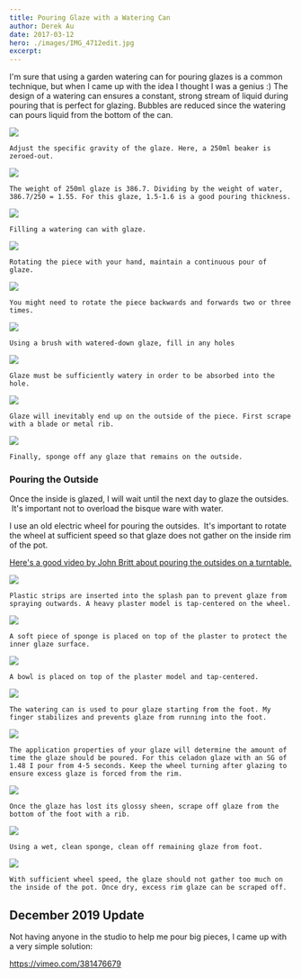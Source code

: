 ```yaml
---
title: Pouring Glaze with a Watering Can
author: Derek Au
date: 2017-03-12
hero: ./images/IMG_4712edit.jpg
excerpt: 
---
```


I'm sure that using a garden watering can for pouring glazes is a common technique, but when I came up with the idea I thought I was a genius :) The design of a watering can ensures a constant, strong stream of liquid during pouring that is perfect for glazing. Bubbles are reduced since the watering can pours liquid from the bottom of the can.

![](./images/IMG_4712edit.jpg)
    
    Adjust the specific gravity of the glaze. Here, a 250ml beaker is zeroed-out.
    
![](./images/IMG_4713edit.jpg)
    
    The weight of 250ml glaze is 386.7. Dividing by the weight of water, 386.7/250 = 1.55. For this glaze, 1.5-1.6 is a good pouring thickness.
    
![](./images/IMG_1682edit.jpg)
    
    Filling a watering can with glaze.
    
![](./images/IMG_1689edit.jpg)
    
    Rotating the piece with your hand, maintain a continuous pour of glaze.
    
![](./images/IMG_1695edit.jpg)
    
    You might need to rotate the piece backwards and forwards two or three times.
    
![](./images/IMG_1703edit.jpg)
    
    Using a brush with watered-down glaze, fill in any holes
    
![](./images/IMG_1704edit.jpg)
    
    Glaze must be sufficiently watery in order to be absorbed into the hole.
    
![](./images/IMG_4702edit.jpg)
    
    Glaze will inevitably end up on the outside of the piece. First scrape with a blade or metal rib.
    
![](./images/IMG_4708edit.jpg)
    
    Finally, sponge off any glaze that remains on the outside.
    

### Pouring the Outside

Once the inside is glazed, I will wait until the next day to glaze the outsides.  It's important not to overload the bisque ware with water.

I use an old electric wheel for pouring the outsides.  It's important to rotate the wheel at sufficient speed so that glaze does not gather on the inside rim of the pot.

[Here's a good video by John Britt about pouring the outsides on a turntable.](https://www.youtube.com/watch?v=3Gt3Ys_r3-I)

![](./images/IMG_5700.jpg)
    
    Plastic strips are inserted into the splash pan to prevent glaze from spraying outwards. A heavy plaster model is tap-centered on the wheel.
    
![](./images/IMG_5701.jpg)
    
    A soft piece of sponge is placed on top of the plaster to protect the inner glaze surface.
    
![](./images/IMG_5654.jpg)
    
    A bowl is placed on top of the plaster model and tap-centered.
    
![](./images/IMG_5658.jpg)
    
    The watering can is used to pour glaze starting from the foot. My finger stabilizes and prevents glaze from running into the foot.
    
![](./images/IMG_5664.jpg)
    
    The application properties of your glaze will determine the amount of time the glaze should be poured. For this celadon glaze with an SG of 1.48 I pour from 4-5 seconds. Keep the wheel turning after glazing to ensure excess glaze is forced from the rim.
    
![](./images/IMG_5668.jpg)
    
    Once the glaze has lost its glossy sheen, scrape off glaze from the bottom of the foot with a rib.
    
![](./images/IMG_5672.jpg)
    
    Using a wet, clean sponge, clean off remaining glaze from foot.
    
![](./images/IMG_5674.jpg)
    
    With sufficient wheel speed, the glaze should not gather too much on the inside of the pot. Once dry, excess rim glaze can be scraped off.
    

## December 2019 Update

Not having anyone in the studio to help me pour big pieces, I came up with a very simple solution:

https://vimeo.com/381476679
